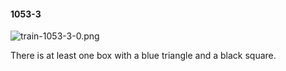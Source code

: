 #### 1053-3
![train-1053-3-0.png](https://github.com/lil-lab/nlvr/raw/master/nlvr/train/images/53/train-1053-3-0.png "train-1053-3-0.png")

There is at least one box with a blue triangle and a black square.